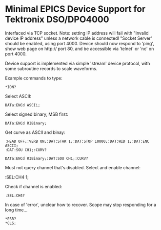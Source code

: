 Minimal EPICS Device Support for Tektronix DSO/DPO4000
======================================================

Interfaced via TCP socket.
Note: setting IP address will fail with "Invalid device IP address" unless a network cable is connected!
"Socket Server" should be enabled, using port 4000.
Device should now respond to 'ping', show web page on http:// port 80, and be accessible via 'telnet' or 'nc' on port 4000.

Device support is implemented via simple 'stream' device protocol,
with some subroutine records to scale waveforms.

Example commands to type:

    *IDN?

Select ASCII:

    DATa:ENCd ASCIi;

Select signed binary, MSB first:

    DATa:ENCd RIBinary;

Get curve as ASCII and binay:

    :HEAD OFF;:VERB ON;:DAT:STAR 1;:DAT:STOP 10000;:DAT:WID 1;:DAT:ENC ASCII;
    :DAT:SOU CH1;:CURV?

    DATa:ENCd RIBinary;:DAT:SOU CH1;:CURV?

Must not query channel that's disabled.
Select and enable channel:

   :SEL:CH4 1;

Check if channel is enabled:

    :SEL:CH4?

In case of 'error', unclear how to recover.
Scope may stop responding for a long time...

    *ESR?
    *CLS;
